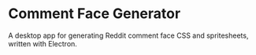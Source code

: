 # Comment Face Generator

A desktop app for generating Reddit comment face CSS and spritesheets, written with Electron.
